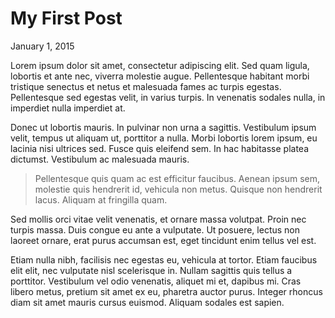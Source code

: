 My First Post
===

January 1, 2015

Lorem ipsum dolor sit amet, consectetur adipiscing elit. Sed quam ligula, lobortis et ante nec, viverra molestie augue. Pellentesque habitant morbi tristique senectus et netus et malesuada fames ac turpis egestas. Pellentesque sed egestas velit, in varius turpis. In venenatis sodales nulla, in imperdiet nulla imperdiet at.

Donec ut lobortis mauris. In pulvinar non urna a sagittis. Vestibulum ipsum velit, tempus ut aliquam ut, porttitor a nulla. Morbi lobortis lorem ipsum, eu lacinia nisi ultrices sed. Fusce quis eleifend sem. In hac habitasse platea dictumst. Vestibulum ac malesuada mauris.

> Pellentesque quis quam ac est efficitur faucibus. Aenean ipsum sem, molestie quis hendrerit id, vehicula non metus. Quisque non hendrerit lacus. Aliquam at fringilla quam.

Sed mollis orci vitae velit venenatis, et ornare massa volutpat. Proin nec turpis massa. Duis congue eu ante a vulputate. Ut posuere, lectus non laoreet ornare, erat purus accumsan est, eget tincidunt enim tellus vel est.

Etiam nulla nibh, facilisis nec egestas eu, vehicula at tortor. Etiam faucibus elit elit, nec vulputate nisl scelerisque in. Nullam sagittis quis tellus a porttitor. Vestibulum vel odio venenatis, aliquet mi et, dapibus mi. Cras libero metus, pretium sit amet ex eu, pharetra auctor purus. Integer rhoncus diam sit amet mauris cursus euismod. Aliquam sodales est sapien.